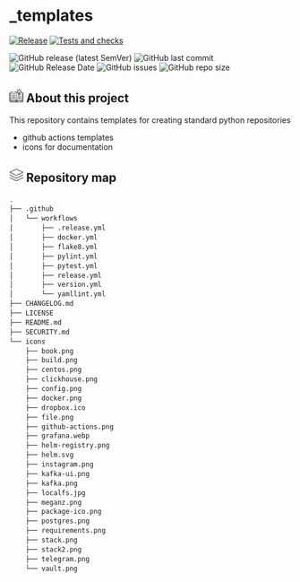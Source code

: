 # _templates
[![Release](https://github.com/obervinov/_templates/actions/workflows/.release.yml/badge.svg)](https://github.com/obervinov/_templates/actions/workflows/.release.yml)
[![Tests and checks](https://github.com/obervinov/_templates/actions/workflows/.tests.yml/badge.svg?branch=main&event=pull_request)](https://github.com/obervinov/_templates/actions/workflows/.tests.yml)

![GitHub release (latest SemVer)](https://img.shields.io/github/v/release/obervinov/_templates?style=for-the-badge)
![GitHub last commit](https://img.shields.io/github/last-commit/obervinov/_templates?style=for-the-badge)
![GitHub Release Date](https://img.shields.io/github/release-date/obervinov/_templates?style=for-the-badge)
![GitHub issues](https://img.shields.io/github/issues/obervinov/_templates?style=for-the-badge)
![GitHub repo size](https://img.shields.io/github/repo-size/obervinov/_templates?style=for-the-badge)

## <img src="https://github.com/obervinov/_templates/blob/main/icons/book.png" width="25" title="about"> About this project
This repository contains templates for creating standard python repositories
- github actions templates
- icons for documentation

## <img src="https://github.com/obervinov/_templates/blob/main/icons/stack.png" width="25" title="stack"> Repository map
```bash
.
├── .github
│   └── workflows
│       ├── .release.yml
│       ├── docker.yml
│       ├── flake8.yml
│       ├── pylint.yml
│       ├── pytest.yml
│       ├── release.yml
│       ├── version.yml
│       └── yamllint.yml
├── CHANGELOG.md
├── LICENSE
├── README.md
├── SECURITY.md
└── icons
    ├── book.png
    ├── build.png
    ├── centos.png
    ├── clickhouse.png
    ├── config.png
    ├── docker.png
    ├── dropbox.ico
    ├── file.png
    ├── github-actions.png
    ├── grafana.webp
    ├── helm-registry.png
    ├── helm.svg
    ├── instagram.png
    ├── kafka-ui.png
    ├── kafka.png
    ├── localfs.jpg
    ├── meganz.png
    ├── package-ico.png
    ├── postgres.png
    ├── requirements.png
    ├── stack.png
    ├── stack2.png
    ├── telegram.png
    └── vault.png
```